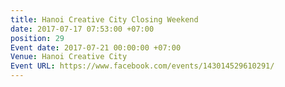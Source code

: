 ```yaml
---
title: Hanoi Creative City Closing Weekend
date: 2017-07-17 07:53:00 +07:00
position: 29
Event date: 2017-07-21 00:00:00 +07:00
Venue: Hanoi Creative City
Event URL: https://www.facebook.com/events/143014529610291/
---
```


